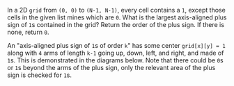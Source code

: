 In a 2D `grid` from `(0, 0)` to `(N-1, N-1)`, every cell contains a `1`, except those cells in the given list mines which are `0`. What is the largest axis-aligned plus sign of `1`s contained in the grid? Return the order of the plus sign. If there is none, return `0`.

An "axis-aligned plus sign of `1`s of order `k`" has some center `grid[x][y] = 1` along with `4` arms of length `k-1` going up, down, left, and right, and made of `1`s. This is demonstrated in the diagrams below. Note that there could be `0`s or `1`s beyond the arms of the plus sign, only the relevant area of the plus sign is checked for `1`s.